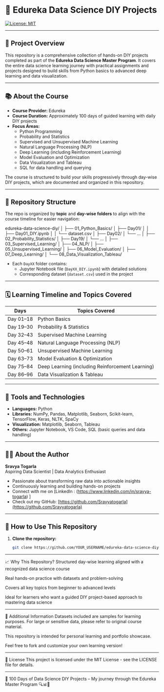# 📘 Edureka Data Science DIY Projects

[![License: MIT](https://img.shields.io/badge/License-MIT-yellow.svg)](https://opensource.org/licenses/MIT)

---

## 🚀 Project Overview

This repository is a comprehensive collection of hands-on DIY projects completed as part of the **Edureka Data Science Master Program**. It covers the entire data science learning journey with practical assignments and projects designed to build skills from Python basics to advanced deep learning and data visualization.

---

## 📚 About the Course

- **Course Provider:** Edureka  
- **Course Duration:** Approximately 100 days of guided learning with daily DIY projects  
- **Focus Areas:**  
  - Python Programming  
  - Probability and Statistics  
  - Supervised and Unsupervised Machine Learning  
  - Natural Language Processing (NLP)  
  - Deep Learning (including Reinforcement Learning)  
  - Model Evaluation and Optimization  
  - Data Visualization and Tableau  
  - SQL for data handling and querying  

The course is structured to build your skills progressively through day-wise DIY projects, which are documented and organized in this repository.

---

## 📂 Repository Structure

The repo is organized by **topic** and **day-wise folders** to align with the course timeline for easier navigation:

edureka-data-science-diy/
│
├── 01_Python_Basics/
│ ├── Day01/
│ │ ├── Day01_DIY.ipynb
│ │ └── dataset.csv
│ ├── Day02/
│ └── ...
│
├── 02_Probability_Statistics/
│ ├── Day19/
│ └── ...
│
├── 03_Supervised_Learning/
│
├── 04_NLP/
│
├── 05_Unsupervised_Learning/
│
├── 06_Model_Evaluation/
│
├── 07_Deep_Learning/
│
└── 08_Data_Visualization_Tableau/


- Each `DayXX` folder contains:  
  - Jupyter Notebook file (`DayXX_DIY.ipynb`) with detailed solutions  
  - Corresponding dataset (`dataset.csv`) used in the project

---

## 🗓️ Learning Timeline and Topics Covered

| Days        | Topics Covered                          |
|-------------|---------------------------------------|
| Day 01–18   | Python Basics                         |
| Day 19–30   | Probability & Statistics              |
| Day 32–43   | Supervised Machine Learning           |
| Day 45–48   | Natural Language Processing (NLP)    |
| Day 50–61   | Unsupervised Machine Learning         |
| Day 63–73   | Model Evaluation & Optimization       |
| Day 75–84   | Deep Learning (including Reinforcement Learning) |
| Day 86–96   | Data Visualization & Tableau          |

---

## 🧰 Tools and Technologies

- **Languages:** Python  
- **Libraries:** NumPy, Pandas, Matplotlib, Seaborn, Scikit-learn, TensorFlow, Keras, NLTK, SpaCy  
- **Visualization:** Matplotlib, Seaborn, Tableau  
- **Others:** Jupyter Notebook, VS Code, SQL (basic queries and data handling)  

---

## 👩‍💻 About the Author

**Sravya Togarla**  
Aspiring Data Scientist | Data Analytics Enthusiast  
- Passionate about transforming raw data into actionable insights  
- Continuously learning and building hands-on projects  
- Connect with me on [LinkedIn : (https://www.linkedin.com/in/sravya-togarla) ] 
- Check out my GitHub: [https://github.com/Sravyatogarla](https://github.com/Sravyatogarla)

---

## 📖 How to Use This Repository

1. **Clone the repository:**
   ```bash
   git clone https://github.com/YOUR_USERNAME/edureka-data-science-diy.git

---
📈 Why This Repository?
Structured day-wise learning aligned with a recognized data science course

Real hands-on practice with datasets and problem-solving

Covers all key topics from beginner to advanced levels

Ideal for learners who want a guided DIY project-based approach to mastering data science

---
📢 Additional Information
Datasets included are samples for learning purposes. For large or sensitive data, please refer to original course material.

This repository is intended for personal learning and portfolio showcase.

Feel free to fork and customize your own learning version!

---
📜 License
This project is licensed under the MIT License - see the LICENSE file for details.

---
🚀 100 Days of Data Science DIY Projects – My journey through the Edureka Master Program 🔍📊🤖

